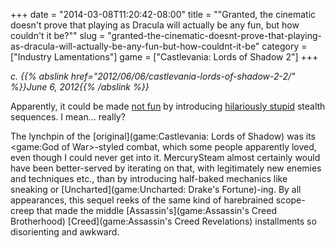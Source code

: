 +++
date = "2014-03-08T11:20:42-08:00"
title = "\"Granted, the cinematic doesn't prove that playing as Dracula will actually be any fun, but how couldn't it be?\""
slug = "granted-the-cinematic-doesnt-prove-that-playing-as-dracula-will-actually-be-any-fun-but-how-couldnt-it-be"
category = ["Industry Lamentations"]
game = ["Castlevania: Lords of Shadow 2"]
+++

<i>c. {{% abslink href="2012/06/06/castlevania-lords-of-shadow-2-2/" %}}June 6, 2012{{% /abslink %}}</i>

Apparently, it could be made <a href="http://www.metacritic.com/game/pc/castlevania-lords-of-shadow-2">not fun</a> by introducing <a href="http://www.gametrailers.com/reviews/r40ufh/castlevania--lords-of-shadow-2-review">hilariously stupid</a> stealth sequences.  I mean... really?

The lynchpin of the [original](game:Castlevania: Lords of Shadow) was its <game:God of War>-styled combat, which some people apparently loved, even though I could never get into it.  MercurySteam almost certainly would have been better-served by iterating on that, with legitimately new enemies and techniques etc., than by introducing half-baked mechanics like sneaking or [Uncharted](game:Uncharted: Drake's Fortune)-ing.  By all appearances, this sequel reeks of the same kind of harebrained scope-creep that made the middle [Assassin's](game:Assassin's Creed Brotherhood) [Creed](game:Assassin's Creed Revelations) installments so disorienting and awkward.
